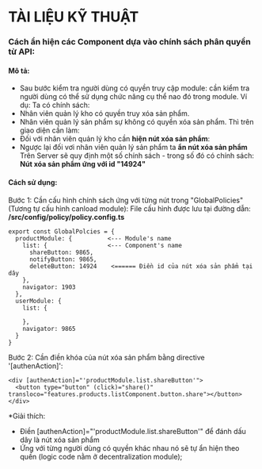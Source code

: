 # TÀI LIỆU KỸ THUẬT

### Cách ẩn hiện các Component dựa vào chính sách phân quyền từ API:

#### Mô tả:

- Sau bước kiểm tra người dùng có quyền truy cập module: cần kiểm tra người dùng có thể sử dụng chức năng cụ thể nao đó trong module.
  Ví dụ:
  Ta có chính sách:
- Nhân viên quản lý kho có quyền truy xóa sản phẩm.
- Nhân viên quản lý sản phẩm sự không có quyền xóa sản phẩm.
  Thì trên giao diện cần làm:
- Đối với nhân viên quản lý kho cần **hiện nút xóa sản phẩm**:
- Ngược lại đối vơi nhân viên quản lý sản phẩm ta **ẩn nút xóa sản phẩm**
  Trên Server sẽ quy định một số chính sách - trong số đó có chính sách:
  **Nút xóa sản phẩm ứng với id "14924"**

#### Cách sử dụng:

Bước 1: Cần cấu hình chính sách ứng với từng nút trong "GlobalPolicies" (Tương tự cấu hình canload module):
File cấu hình được lưu tại đường dẫn: **/src/config/policy/policy.config.ts**

```
export const GlobalPolcies = {
  productModule: {          <--- Module's name
    list: {                 <--- Component's name
      shareButton: 9865,
      notifyButton: 9865,
      deleteButton: 14924    <====== Điền id của nút xóa sản phẩm tại dây
    },
    navigator: 1903
  },
  userModule: {
    list: {

    },
    navigator: 9865
  }
}
```

Bước 2: Cần điền khóa của nút xóa sản phẩm bằng directive '[authenAction]':

```
<div [authenAction]="'productModule.list.shareButton'">
  <button type="button" (click)="share()" transloco="features.products.listComponent.button.share"></button>
</div>
```

\*Giải thích:

- Điền [authenAction]="'productModule.list.shareButton'" để đánh dấu dây là nút xóa sản phẩm
- Ứng với từng người dùng có quyền khác nhau nó sẽ tự ẩn hiện theo quền (logic code nằm ở decentralization module);
